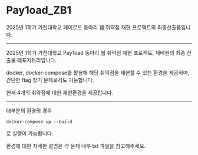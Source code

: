 # Pay1oad_ZB1
2025년 1학기 가천대학교 페이로드 동아리 웹 취약점 재현 프로젝트의 최종산출물입니다.


---


2025년 1학기 가천대학교 Pay1oad 동아리 웹 취약점 재현 프로젝트, 제베원의 최종 산출물 레포지트리입니다.

docker, docker-compose를 활용해 해당 취약점을 재현할 수 있는 환경을 제공하며,
간단한 flag 찾기 문제로서도 기능합니다.

현재 4개의 취약점에 대한 재현환경을 제공합니다.

---

대부분의 환경의 경우
```
docker-compose up --build
```
로 실행이 가능합니다.

환경에 대한 자세한 설명은 각 문제 내부 txt 파일을 참고해주세요.
